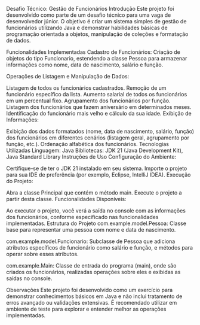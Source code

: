 Desafio Técnico: Gestão de Funcionários
Introdução
Este projeto foi desenvolvido como parte de um desafio técnico para uma vaga de desenvolvedor júnior. O objetivo é criar um sistema simples de gestão de funcionários utilizando Java e demonstrar habilidades básicas de programação orientada a objetos, manipulação de coleções e formatação de dados.

Funcionalidades Implementadas
Cadastro de Funcionários: Criação de objetos do tipo Funcionario, estendendo a classe Pessoa para armazenar informações como nome, data de nascimento, salário e função.

Operações de Listagem e Manipulação de Dados:

Listagem de todos os funcionários cadastrados.
Remoção de um funcionário específico da lista.
Aumento salarial de todos os funcionários em um percentual fixo.
Agrupamento dos funcionários por função.
Listagem dos funcionários que fazem aniversário em determinados meses.
Identificação do funcionário mais velho e cálculo da sua idade.
Exibição de Informações:

Exibição dos dados formatados (nome, data de nascimento, salário, função) dos funcionários em diferentes cenários (listagem geral, agrupamento por função, etc.).
Ordenação alfabética dos funcionários.
Tecnologias Utilizadas
Linguagem: Java
Bibliotecas: JDK 21 (Java Development Kit), Java Standard Library
Instruções de Uso
Configuração do Ambiente:

Certifique-se de ter o JDK 21 instalado em seu sistema.
Importe o projeto para sua IDE de preferência (por exemplo, Eclipse, IntelliJ IDEA).
Execução do Projeto:

Abra a classe Principal que contém o método main.
Execute o projeto a partir desta classe.
Funcionalidades Disponíveis:

Ao executar o projeto, você verá a saída no console com as informações dos funcionários, conforme especificado nas funcionalidades implementadas.
Estrutura do Projeto
com.example.model.Pessoa: Classe base para representar uma pessoa com nome e data de nascimento.

com.example.model.Funcionario: Subclasse de Pessoa que adiciona atributos específicos de funcionário como salário e função, e métodos para operar sobre esses atributos.

com.example.Main: Classe de entrada do programa (main), onde são criados os funcionários, realizadas operações sobre eles e exibidas as saídas no console.

Observações
Este projeto foi desenvolvido como um exercício para demonstrar conhecimentos básicos em Java e não inclui tratamento de erros avançado ou validações extensivas. É recomendado utilizar em ambiente de teste para explorar e entender melhor as operações implementadas.

